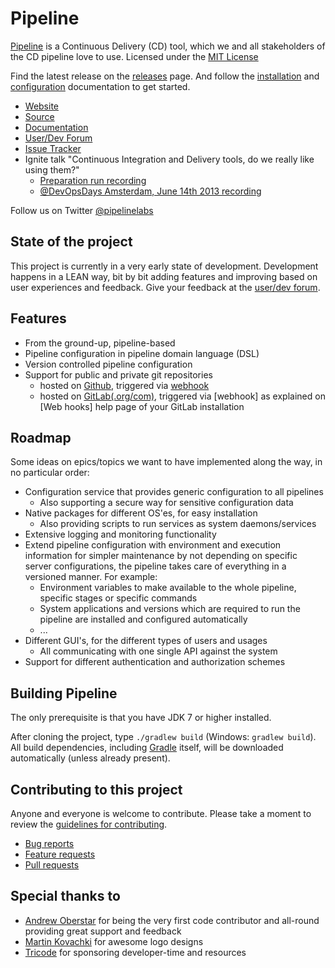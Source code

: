 Pipeline
========

[Pipeline](http://pipelinelabs.org) is a Continuous Delivery (CD) tool, which we and all stakeholders of the CD pipeline love to use. Licensed under the [MIT License][0]

Find the latest release on the [releases][6] page. And follow the [installation][8] and [configuration][9] documentation to get started.

- [Website](http://pipelinelabs.org)
- [Source](http://github.pipelinelabs.org)
- [Documentation](http://docs.pipelinelabs.org)
- [User/Dev Forum][3]
- [Issue Tracker](http://issues.pipelinelabs.org)
- Ignite talk "Continuous Integration and Delivery tools, do we really like using them?"
    - [Preparation run recording][4]
    - [@DevOpsDays Amsterdam, June 14th 2013 recording][5]

Follow us on Twitter [@pipelinelabs](https://twitter.com/pipelinelabs)

State of the project
--------------------
This project is currently in a very early state of development. Development happens in a LEAN way, bit by bit adding features and improving based on user experiences and feedback. Give your feedback at the [user/dev forum][3].

Features
--------
- From the ground-up, pipeline-based
- Pipeline configuration in pipeline domain language (DSL)
- Version controlled pipeline configuration
- Support for public and private git repositories
    - hosted on [Github](http://github.com), triggered via [webhook][7]
    - hosted on [GitLab(.org/com)](http://gitlab.org), triggered via [webhook] as explained on [Web hooks] help page of your GitLab installation

Roadmap
-------
Some ideas on epics/topics we want to have implemented along the way, in no particular order:

- Configuration service that provides generic configuration to all pipelines
    - Also supporting a secure way for sensitive configuration data
- Native packages for different OS'es, for easy installation
    - Also providing scripts to run services as system daemons/services
- Extensive logging and monitoring functionality
- Extend pipeline configuration with environment and execution information for simpler maintenance by not depending on specific server configurations, the pipeline takes care of everything in a versioned manner. For example:
    - Environment variables to make available to the whole pipeline, specific stages or specific commands
    - System applications and versions which are required to run the pipeline are installed and configured automatically
    - ...
- Different GUI's, for the different types of users and usages
    - All communicating with one single API against the system
- Support for different authentication and authorization schemes

Building Pipeline
--------------
The only prerequisite is that you have JDK 7 or higher installed.

After cloning the project, type `./gradlew build` (Windows: `gradlew build`). All build dependencies,
including [Gradle](http://www.gradle.org) itself, will be downloaded automatically (unless already present).

Contributing to this project
----------------------------

Anyone and everyone is welcome to contribute. Please take a moment to
review the [guidelines for contributing](CONTRIBUTING.md).

- [Bug reports](CONTRIBUTING.md#bugs)
- [Feature requests](CONTRIBUTING.md#features)
- [Pull requests](CONTRIBUTING.md#pull-requests)

Special thanks to
-----------------
- [Andrew Oberstar](http://www.andrewoberstar.com) for being the very first code contributor and all-round providing great support and feedback
- [Martin Kovachki](http://www.linkedin.com/in/martinkov) for awesome logo designs
- [Tricode](http://www.tricode.nl) for sponsoring developer-time and resources


[0]: http://github.pipelinelabs.org/blob/master/LICENSE
[3]: http://forum.pipelinelabs.org
[4]: http://www.youtube.com/watch?v=shF_v5shzjU
[5]: http://www.youtube.com/watch?v=-StobwMgRNE
[6]: https://github.com/pipelinelabs/pipeline/releases
[7]: https://help.github.com/articles/post-receive-hooks
[8]: http://docs.pipelinelabs.org/User-Guide%3A-Set-up-with-Central-Repository
[9]: http://docs.pipelinelabs.org/User-Guide%3A-Project-Pipeline-Configuration
